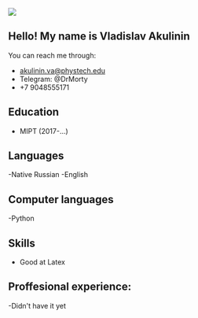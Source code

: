 ![](https://user-images.githubusercontent.com/31830532/35238570-e1399b42-ffbe-11e7-866b-91a80095eb24.jpg)

## Hello! My name is Vladislav Akulinin

You can reach me through:
- akulinin.va@phystech.edu
- Telegram: @DrMorty
- +7 9048555171

## Education
- MIPT (2017-...)

## Languages
-Native Russian
-English 
## Computer languages
-Python
## Skills 
- Good at Latex
## Proffesional experience:
-Didn't have it yet
